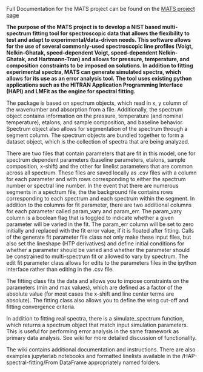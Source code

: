 Full Documentation for the MATS project can be found on the [MATS project page](https://pages.nist.gov/MATS/)

**The purpose of the MATS project is to develop a NIST based multi-spectrum fitting tool for spectroscopic data that allows the flexibility to test and adapt to experimental/data-driven needs.  This software allows for the use of several commonly-used spectroscopic line profiles (Voigt, Nelkin-Ghatak, speed-dependent Voigt, speed-dependent Nelkin-Ghatak, and Hartmann-Tran) and allows for pressure, temperature, and composition constraints to be imposed on solutions.  In addition to fitting experimental spectra, MATS can generate simulated spectra, which allows for its use as an error analysis tool.  The tool uses existing python applications such as the HITRAN Application Programming Interface (HAPI) and LMFit as the engine for spectral fitting.**  

The package is based on spectrum objects, which read in x, y column of the wavenumber and absorption from a file.  Additionally, the spectrum object contains information on the pressure, temperature (and nominal temperature), etalons, and sample composition, and baseline behavior.  Spectrum object also allows for segmentation of the spectrum through a segment column.  The spectrum objects are bundled together to form a dataset object, which is the collection of spectra that are being analyzed.  

There are two files that contain parameters that are fit in this model, one for spectrum dependent parameters (baseline parameters, etalons, sample composition, x-shift) and the other for linelist parameters that are common across all spectrum.  These files are saved locally as .csv files with a column for each parameter and with rows corresponding to either the spectrum number or spectral line number.  In the event that there are numerous segments in a spectrum file, the the background file contains rows corresponding to each spectrum and each spectrum within the segment.  In addition to the columns for fit parameter, there are two additional columns for each parameter called param_vary and param_err.  The param_vary column is a boolean flag that is toggled to indicate whether a given parameter will be varied in the fit.  The param_err column will be set to zero initially and replaced with the fit error value, if it is floated after fitting.  Calls of the generate fit parameter file class not only make these input files, but also set the lineshape (HTP derivatives) and define initial conditions for whether a parameter should be varied and whether the parameter should be constrained to multi-spectrum fit or allowed to vary by spectrum.  The edit fit parameter class allows for edits to the parameters files in the ipython interface rather than editing in the .csv file. 

The fitting class fits the data and allows you to impose constraints on the parameters (min and max values), which are defined as a factor of the absolute value (for most cases the x-shift and line center terms are absolute).  The fitting class also allows you to define the wing cut-off and fitting convergence criteria. 

In addition to fitting real spectra, there is a simulate_spectrum function, which returns a spectrum object that match input simulation parameters.  This is useful for performing error analysis in the same framework as primary data analysis.  See wiki for more detailed discussion of functionality.

The wiki contains additional documentation and instructions.  There are also examples jupyterlab notebooks and formatted linelists available in the /HAP-spectral-fitting/From DataFrame appropriately named folders.  



